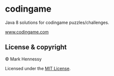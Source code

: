 # codingame

Java 8 solutions for codingame puzzles/challenges.

www.codingame.com

## License & copyright

© Mark Hennessy

Licensed under the [MIT License](LICENSE).
